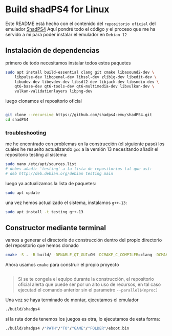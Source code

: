 # Build shadPS4 for Linux

Este README está hecho con el contenido del `repositorio oficial` del emulador [ShadPS4](https://github.com/shadps4-emu/shadPS4)
Aquí pondré todo el código y el proceso que me ha servido a mi para poder instalar el emulador en `Debian 12`

## Instalación de dependencias

primero de todo necesitamos instalar todos estos paquetes
```bash
sudo apt install build-essential clang git cmake libasound2-dev \
    libpulse-dev libopenal-dev libssl-dev zlib1g-dev libedit-dev \
    libudev-dev libevdev-dev libsdl2-dev libjack-dev libsndio-dev \
    qt6-base-dev qt6-tools-dev qt6-multimedia-dev libvulkan-dev \
    vulkan-validationlayers libpng-dev
```

luego clonamos el repositorio oficial 
```bash

git clone --recursive https://github.com/shadps4-emu/shadPS4.git
cd shadPS4
```
### troubleshooting

me he encontrado con problemas en la construcción (el siguiente paso) los cuales he resuelto actualizando `gcc` a la versión 13 necesitando añadir el repositorio testing al sistema:
```bash
sudo nano /etc/apt/sources.list
# debes añadir 'testing' a la lista de repositorios tal que así:
# deb http://deb.debian.org/debian testing main
```
luego ya actualizamos la lista de paquetes:
```bash
sudo apt update
```

una vez hemos actualizado el sistema, instalamos `g++-13`:
```bash
sudo apt install -t testing g++-13
```

## Constructor mediante terminal

vamos a generar el directorio de construcción dentro del propio directorio del repositorio que hemos clonado
```bash
cmake -S . -B build/ -DENABLE_QT_GUI=ON -DCMAKE_C_COMPILER=clang -DCMAKE_CXX_COMPILER=clang++
```
Ahora usamos `cmake` para construir el propio proyecto
```bash

```

> Si se te congela el equipo durante la construcción, el repositorio oficial alerta que puede ser por un alto uso de recursos, en tal caso ejecutad el comando anterior sin el parametro `--parallel$(nproc)`

Una vez se haya terminado de montar, ejecutamos el emulador
```bash
./build/shadps4
```
si la ruta donde tenemos los juegos es otra, lo ejecutamos de esta forma:
```bash
./build/shadps4 /"PATH"/"TO"/"GAME"/"FOLDER"/eboot.bin
```